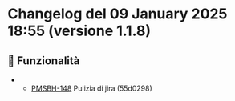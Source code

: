 # Changelog del 09 January 2025 18:55 (versione 1.1.8)

## 🎉 Funzionalità
- - [PMSBH-148](https://jira.example.com/browse/PMSBH-148) Pulizia di jira (55d0298)

